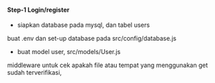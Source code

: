 #### Step-1 Login/register

- siapkan database pada mysql, dan tabel users

buat .env dan set-up database pada src/config/database.js

- buat model user, src/models/User.js



middleware untuk cek apakah file atau tempat yang menggunakan get sudah terverifikasi,
